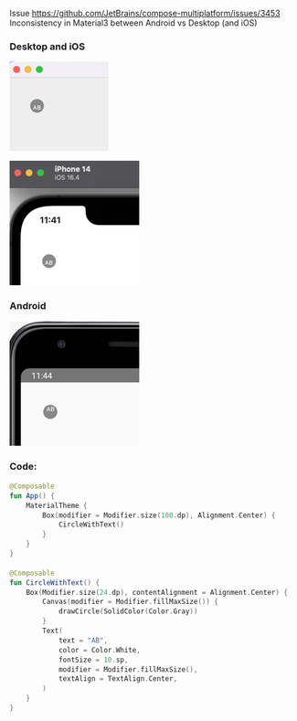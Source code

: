 Issue https://github.com/JetBrains/compose-multiplatform/issues/3453  
Inconsistency in Material3 between Android vs Desktop (and iOS)

### Desktop and iOS

![img.png](img.png)

![img_1.png](img_1.png)

### Android

![img_2.png](img_2.png)

### Code:
```Kotlin
@Composable
fun App() {
    MaterialTheme {
        Box(modifier = Modifier.size(100.dp), Alignment.Center) {
            CircleWithText()
        }
    }
}

@Composable
fun CircleWithText() {
    Box(Modifier.size(24.dp), contentAlignment = Alignment.Center) {
        Canvas(modifier = Modifier.fillMaxSize()) {
            drawCircle(SolidColor(Color.Gray))
        }
        Text(
            text = "AB",
            color = Color.White,
            fontSize = 10.sp,
            modifier = Modifier.fillMaxSize(),
            textAlign = TextAlign.Center,
        )
    }
}
```
